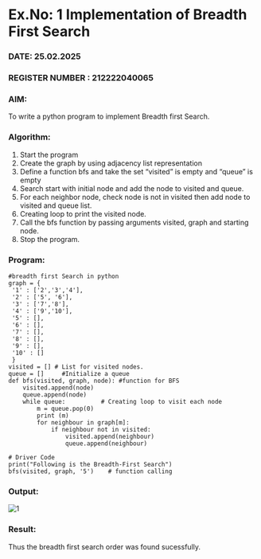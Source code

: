 # Ex.No: 1  Implementation of Breadth First Search 
### DATE: 25.02.2025    
### REGISTER NUMBER : 212222040065
### AIM: 
To write a python program to implement Breadth first Search. 
### Algorithm:
1. Start the program
2. Create the graph by using adjacency list representation
3. Define a function bfs and take the set “visited” is empty and “queue” is empty
4. Search start with initial node and add the node to visited and queue.
5. For each neighbor node, check node is not in visited then add node to visited and queue list.
6.  Creating loop to print the visited node.
7.   Call the bfs function by passing arguments visited, graph and starting node.
8.   Stop the program.
### Program:
```
#breadth first Search in python 
graph = {
 '1' : ['2','3','4'],
 '2' : ['5', '6'],
 '3' : ['7','8'],
 '4' : ['9','10'],
 '5' : [],
 '6' : [],
 '7' : [],
 '8' : [],
 '9' : [],
 '10' : []
 }
visited = [] # List for visited nodes.
queue = []     #Initialize a queue
def bfs(visited, graph, node): #function for BFS
    visited.append(node)
    queue.append(node)
    while queue:          # Creating loop to visit each node
        m = queue.pop(0)
        print (m)
        for neighbour in graph[m]:
            if neighbour not in visited:
                visited.append(neighbour)
                queue.append(neighbour)

# Driver Code
print("Following is the Breadth-First Search")
bfs(visited, graph, '5')    # function calling
```
### Output:
![1](https://github.com/Amrish-K/AI_Lab_2023-24/assets/130633944/0cf15918-39c7-4c62-aeb5-be96300e9315)



### Result:
Thus the breadth first search order was found sucessfully.
